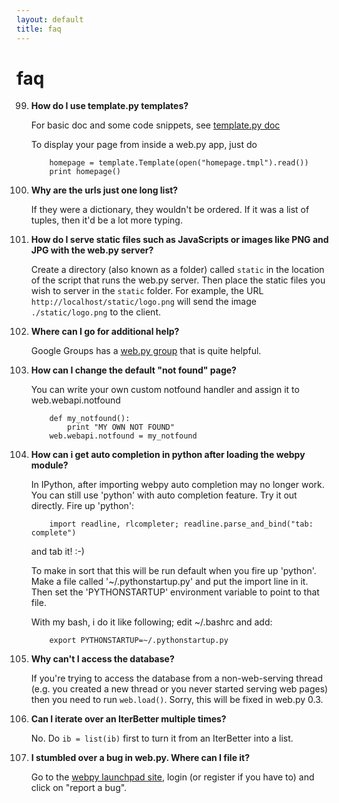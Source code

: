 ```yaml
---
layout: default
title: faq
---
```


# faq

99. **How do I use template.py templates?**

    For basic doc and some code snippets, see [template.py doc](/templetor)

    To display your page from inside a web.py app, just do

            homepage = template.Template(open("homepage.tmpl").read())
            print homepage()

    
99. **Why are the urls just one long list?**

    If they were a dictionary, they wouldn't be ordered. If it was a list of tuples, then it'd be a lot more typing.

99. **How do I serve static files such as JavaScripts or images like PNG and JPG with the web.py server?**

    Create a directory (also known as a folder) called `static` in the location of the script that runs the web.py server. Then place the static files you wish to server in the `static` folder. For example, the URL `http://localhost/static/logo.png` will send the image `./static/logo.png` to the client.

99. **Where can I go for additional help?**

    Google Groups has a [web.py group](http://groups.google.com/group/webpy) that is quite helpful.

99. **How can I change the default "not found" page?**

    You can write your own custom notfound handler and assign it to web.webapi.notfound

            def my_notfound(): 
                print "MY OWN NOT FOUND" 
            web.webapi.notfound = my_notfound 

99. **How can i get auto completion in python after loading the webpy module?**

    In IPython, after importing webpy auto completion may no longer work. You can still use 'python' with auto completion feature. Try it out directly. Fire up 'python':

            import readline, rlcompleter; readline.parse_and_bind("tab: complete")

    and tab it! :-)

    To make in sort that this will be run default when you fire up 'python'. Make a file called '~/.pythonstartup.py' and put the import line in it. Then set the 'PYTHONSTARTUP' environment variable to point to that file.

    With my bash, i do it like following; edit ~/.bashrc and add:

            export PYTHONSTARTUP=~/.pythonstartup.py

99. **Why can't I access the database?**

    If you're trying to access the database from a non-web-serving thread (e.g. you created a new thread or you never started serving web pages) then you need to run `web.load()`. Sorry, this will be fixed in web.py 0.3.

99. **Can I iterate over an IterBetter multiple times?**

    No. Do `ib = list(ib)` first to turn it from an IterBetter into a list.

99. **I stumbled over a bug in web.py. Where can I file it?**

    Go to the [webpy launchpad site](https://launchpad.net/webpy), login (or register if you have to) and click on "report a bug".